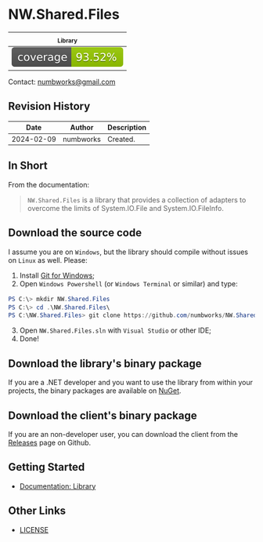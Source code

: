 # NW.Shared.Files

| <sub>Library</sub> |
|---|
|![codecoverage_library.svg](codecoverage_library.svg)|

Contact: numbworks@gmail.com

## Revision History

| Date | Author | Description |
|---|---|---|
| 2024-02-09 | numbworks | Created. |

## In Short

From the documentation:

> `NW.Shared.Files` is a library that provides a collection of adapters to overcome the limits of System.IO.File and System.IO.FileInfo. 

## Download the source code

I assume you are on `Windows`, but the library should compile without issues on `Linux` as well. Please:

1. Install [Git for Windows](https://git-scm.com/download/win);
2. Open `Windows Powershell` (or `Windows Terminal` or similar) and type:

```powershell
PS C:\> mkdir NW.Shared.Files
PS C:\> cd .\NW.Shared.Files\
PS C:\NW.Shared.Files> git clone https://github.com/numbworks/NW.Shared.Files.git
```

3. Open `NW.Shared.Files.sln` with `Visual Studio` or other IDE;
4. Done!

## Download the library's binary package

If you are a .NET developer and you want to use the library from within your projects, the binary packages are available on [NuGet](https://www.nuget.org/packages/NW.Shared.Files/).

## Download the client's binary package

If you are an non-developer user, you can download the client from the [Releases](https://github.com/numbworks/NW.Shared.Files/releases) page on Github.

## Getting Started

- [Documentation: Library](docs/Documentation-NW.Shared.Files.md)

## Other Links

- [LICENSE](LICENSE)